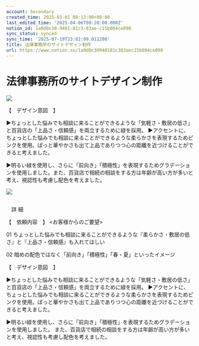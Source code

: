 ```yaml
---
account: Secondary
created_time: 2025-03-01 08:13:00+00:00
last_edited_time: '2025-04-06T09:20:00.000Z'
notion_id: 1a9d0c30-9401-81c3-83ae-c15b084ce098
sync_status: synced
sync_time: '2025-07-19T23:02:09.011280'
title: 法律事務所のサイトデザイン制作
url: https://www.notion.so/1a9d0c30940181c383aec15b084ce098
---
```


# 法律事務所のサイトデザイン制作



![](https://prod-files-secure.s3.us-west-2.amazonaws.com/d58fe38c-a9d4-4466-aed9-85604b7b2c6d/02d1765d-3433-4181-b226-df658b3efcff/4.png?X-Amz-Algorithm=AWS4-HMAC-SHA256&X-Amz-Content-Sha256=UNSIGNED-PAYLOAD&X-Amz-Credential=ASIAZI2LB466Q5QE73ZH%2F20250719%2Fus-west-2%2Fs3%2Faws4_request&X-Amz-Date=20250719T140209Z&X-Amz-Expires=3600&X-Amz-Security-Token=IQoJb3JpZ2luX2VjEI7%2F%2F%2F%2F%2F%2F%2F%2F%2F%2FwEaCXVzLXdlc3QtMiJHMEUCICXg6zUR%2FBoi5whkJoV8xYy69pH1HPSGPQbgNfaU5k3yAiEAnNdGRcrB9I3X76%2FfHzDQBKZ2tAjJcel28gntcHYBchAqiAQIpv%2F%2F%2F%2F%2F%2F%2F%2F%2F%2FARAAGgw2Mzc0MjMxODM4MDUiDI%2BMDYZMrus8ieUuwyrcA6xRhTqMhZAr8AqecmneWVL1SdFyG1MURqFGX%2Ba4OvZYCTf42y%2BtygZfUFtuqDvwAdHFCQ6cRrlFrFzRpVlxVcz4Sj0G4OJOud0ZIvs14ZiML7EsONlu26A%2FIbMtnrkhn%2F6pyt9iG2JSLDXOEG6e%2FTRSaJWYas1NbHV9pxqQiEFzJ2lBjU2O9MFYSLzK4RswigN71LGzN0reruTLmDUb9CsAd6spz0hxUh%2FK3HdX4ZTbYjrgMC64%2BDcpBzAY26UZnjXkymynmyZhvQo9s%2B0XUgmtMTd5f3l8B0u1vl5UH8C%2F662nPwO457ZjXgpJDXdKO0eaMHmZnK1cypjL2kAm%2Fg78xmr%2Bxyx7691RrhGRaWJb5UBAogV9N%2B88v1bRJ5b1pVuep3Q%2Bk2dJGBMIg0mdMcM5NUhqx5sKNRfocIQ90%2FAEUOWJAQ110wBOHy2Q75jfPyM0UJUyrBy6W6E91XtjR1ZREpxgb%2F5dFd3i44LoMGA18HZj1%2Bifc11CdrN3Hj9yygYNkpkhrEnDOgB4bdABHorDYm%2B85H%2FTZlxVleKrvmZLWL%2Fa51hct5PFiDSXRN6s2gjfIHqA1Zu4h5PcaqZwa93lXSQn2Og%2BQSrHiWKJYIEGqtMkqGJoMJzfb7P6MI%2B47sMGOqUBJcKeCURcyoiCHBzgfPEuz3RekOfiRbJEBPjU%2F3fjgH%2FPSWy7yXDdaSNAMa0PX4I8JI5ztP9xtNeiEtfJjr6WL8%2F775JDbx2dTBZSZVsAau2a8DfuXWFjlHEIaN9K68TjIPsn3tQMh%2BGI%2FzZI7H6HwhoSdqrgpFg2K37a7YUKjSOLhtdJntFa%2FPT9DOHQdA5b%2FawLvlrBwW4APthqyAmuTKXh9BsV&X-Amz-Signature=9a303f0063a57ad403c44775dd22d386d221414a8dbe5bd3d561175ed0290eba&X-Amz-SignedHeaders=host&x-amz-checksum-mode=ENABLED&x-id=GetObject)



【　デザイン意図　】

▶︎ちょっとした悩みでも相談に来ることができるような「気軽さ・敷居の低さ」と百貨店の「上品さ・信頼感」を両立するために緑を採用。
▶︎アクセントに、ちょっとした悩みでも相談に来ることができるような柔らかさを表現するためピンクを使用。ぱっと華やかさも出て上品でありつつ心の距離を近づけることができると考えました。

▶︎明るい緑を使用し、さらに「前向き」「積極性」を表現するためグラデーションを使用しました。また、百貨店で相続の相談をする方は年齢が高い方が多いと考え、視認性も考慮し配色を考えました。



![](https://prod-files-secure.s3.us-west-2.amazonaws.com/d58fe38c-a9d4-4466-aed9-85604b7b2c6d/97e87e86-32fa-44f7-bd26-2f2d452f9ce0/%E4%BF%AE%E6%AD%A3-01_%281%29.png?X-Amz-Algorithm=AWS4-HMAC-SHA256&X-Amz-Content-Sha256=UNSIGNED-PAYLOAD&X-Amz-Credential=ASIAZI2LB466Q5QE73ZH%2F20250719%2Fus-west-2%2Fs3%2Faws4_request&X-Amz-Date=20250719T140209Z&X-Amz-Expires=3600&X-Amz-Security-Token=IQoJb3JpZ2luX2VjEI7%2F%2F%2F%2F%2F%2F%2F%2F%2F%2FwEaCXVzLXdlc3QtMiJHMEUCICXg6zUR%2FBoi5whkJoV8xYy69pH1HPSGPQbgNfaU5k3yAiEAnNdGRcrB9I3X76%2FfHzDQBKZ2tAjJcel28gntcHYBchAqiAQIpv%2F%2F%2F%2F%2F%2F%2F%2F%2F%2FARAAGgw2Mzc0MjMxODM4MDUiDI%2BMDYZMrus8ieUuwyrcA6xRhTqMhZAr8AqecmneWVL1SdFyG1MURqFGX%2Ba4OvZYCTf42y%2BtygZfUFtuqDvwAdHFCQ6cRrlFrFzRpVlxVcz4Sj0G4OJOud0ZIvs14ZiML7EsONlu26A%2FIbMtnrkhn%2F6pyt9iG2JSLDXOEG6e%2FTRSaJWYas1NbHV9pxqQiEFzJ2lBjU2O9MFYSLzK4RswigN71LGzN0reruTLmDUb9CsAd6spz0hxUh%2FK3HdX4ZTbYjrgMC64%2BDcpBzAY26UZnjXkymynmyZhvQo9s%2B0XUgmtMTd5f3l8B0u1vl5UH8C%2F662nPwO457ZjXgpJDXdKO0eaMHmZnK1cypjL2kAm%2Fg78xmr%2Bxyx7691RrhGRaWJb5UBAogV9N%2B88v1bRJ5b1pVuep3Q%2Bk2dJGBMIg0mdMcM5NUhqx5sKNRfocIQ90%2FAEUOWJAQ110wBOHy2Q75jfPyM0UJUyrBy6W6E91XtjR1ZREpxgb%2F5dFd3i44LoMGA18HZj1%2Bifc11CdrN3Hj9yygYNkpkhrEnDOgB4bdABHorDYm%2B85H%2FTZlxVleKrvmZLWL%2Fa51hct5PFiDSXRN6s2gjfIHqA1Zu4h5PcaqZwa93lXSQn2Og%2BQSrHiWKJYIEGqtMkqGJoMJzfb7P6MI%2B47sMGOqUBJcKeCURcyoiCHBzgfPEuz3RekOfiRbJEBPjU%2F3fjgH%2FPSWy7yXDdaSNAMa0PX4I8JI5ztP9xtNeiEtfJjr6WL8%2F775JDbx2dTBZSZVsAau2a8DfuXWFjlHEIaN9K68TjIPsn3tQMh%2BGI%2FzZI7H6HwhoSdqrgpFg2K37a7YUKjSOLhtdJntFa%2FPT9DOHQdA5b%2FawLvlrBwW4APthqyAmuTKXh9BsV&X-Amz-Signature=ce4adcf453a8fa1b6822ec4eadfcb78e3e2663705e19af88627dfc4916fdd306&X-Amz-SignedHeaders=host&x-amz-checksum-mode=ENABLED&x-id=GetObject)



## 
　詳 細　　　　　　　　　　　　　　　　　　　　　　　　　　

【　依頼内容　】
<お客様からのご要望>


01 ちょっとした悩みでも相談に来ることができるような『柔らかさ・敷居の低さ』と『上品さ・信頼感』も入れてほしい


02 暗めの配色ではなく「前向き」「積極性」「春・夏」といったイメージ



【　デザイン意図　】

▶︎ちょっとした悩みでも相談に来ることができるような「気軽さ・敷居の低さ」と百貨店の「上品さ・信頼感」を両立するために緑を採用。
▶︎アクセントに、ちょっとした悩みでも相談に来ることができるような柔らかさを表現するためピンクを使用。ぱっと華やかさも出て上品でありつつ心の距離を近づけることができると考えました。



▶︎明るい緑を使用し、さらに「前向き」「積極性」を表現するためグラデーションを使用しました。
また、百貨店で相続の相談をする方は年齢が高い方が多いと考え、視認性も考慮し配色を考えました。
